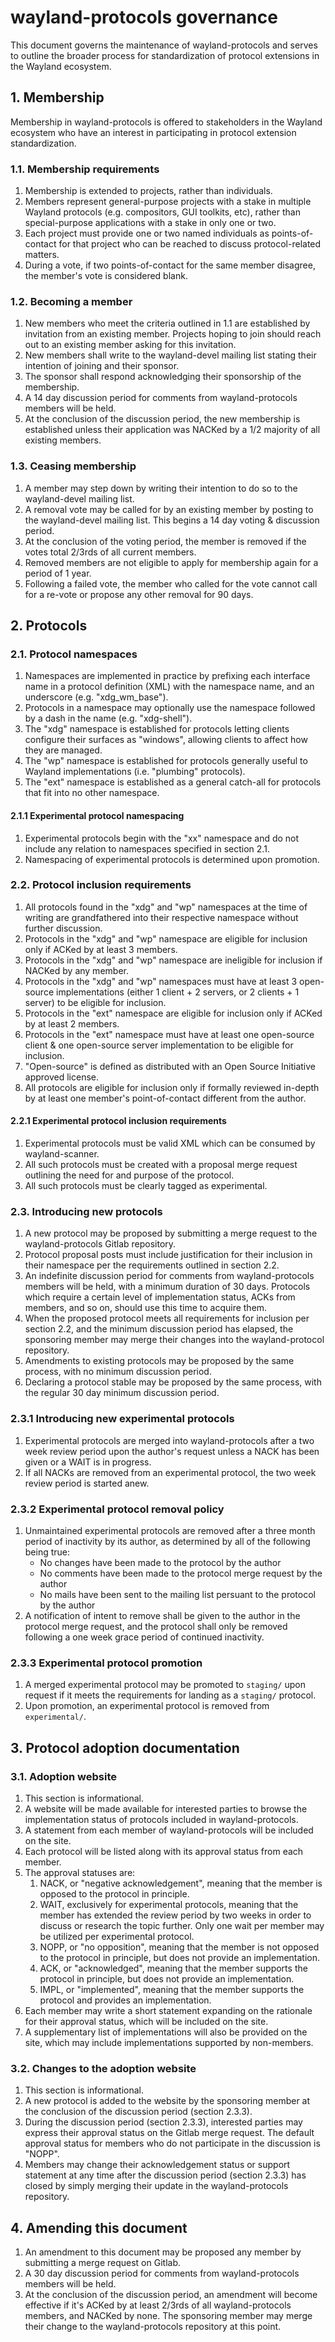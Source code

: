 # wayland-protocols governance

This document governs the maintenance of wayland-protocols and serves to outline
the broader process for standardization of protocol extensions in the Wayland
ecosystem.

## 1. Membership

Membership in wayland-protocols is offered to stakeholders in the Wayland
ecosystem who have an interest in participating in protocol extension
standardization.

### 1.1. Membership requirements

1. Membership is extended to projects, rather than individuals.
2. Members represent general-purpose projects with a stake in multiple Wayland
   protocols (e.g. compositors, GUI toolkits, etc), rather than special-purpose
   applications with a stake in only one or two.
3. Each project must provide one or two named individuals as points-of-contact
   for that project who can be reached to discuss protocol-related matters.
4. During a vote, if two points-of-contact for the same member disagree, the
   member's vote is considered blank.

### 1.2. Becoming a member

1. New members who meet the criteria outlined in 1.1 are established by
   invitation from an existing member. Projects hoping to join should reach out
   to an existing member asking for this invitation.
2. New members shall write to the wayland-devel mailing list stating their
   intention of joining and their sponsor.
3. The sponsor shall respond acknowledging their sponsorship of the membership.
4. A 14 day discussion period for comments from wayland-protocols members will
   be held.
5. At the conclusion of the discussion period, the new membership is established
   unless their application was NACKed by a 1/2 majority of all existing members.

### 1.3. Ceasing membership

1. A member may step down by writing their intention to do so to the
   wayland-devel mailing list.
2. A removal vote may be called for by an existing member by posting to the
   wayland-devel mailing list. This begins a 14 day voting & discussion
   period.
3. At the conclusion of the voting period, the member is removed if the votes
   total 2/3rds of all current members.
4. Removed members are not eligible to apply for membership again for a period
   of 1 year.
5. Following a failed vote, the member who called for the vote cannot
   call for a re-vote or propose any other removal for 90 days.

## 2. Protocols

### 2.1. Protocol namespaces

1. Namespaces are implemented in practice by prefixing each interface name in a
   protocol definition (XML) with the namespace name, and an underscore (e.g.
   "xdg_wm_base").
2. Protocols in a namespace may optionally use the namespace followed by a dash
   in the name (e.g. "xdg-shell").
3. The "xdg" namespace is established for protocols letting clients
   configure their surfaces as "windows", allowing clients to affect how they
   are managed.
4. The "wp" namespace is established for protocols generally useful to Wayland
   implementations (i.e. "plumbing" protocols).
5. The "ext" namespace is established as a general catch-all for protocols that
   fit into no other namespace.

#### 2.1.1 Experimental protocol namespacing

1. Experimental protocols begin with the "xx" namespace and do not include any relation
   to namespaces specified in section 2.1.
2. Namespacing of experimental protocols is determined upon promotion.

### 2.2. Protocol inclusion requirements

1. All protocols found in the "xdg" and "wp" namespaces at the time of writing
   are grandfathered into their respective namespace without further discussion.
2. Protocols in the "xdg" and "wp" namespace are eligible for inclusion only if
   ACKed by at least 3 members.
3. Protocols in the "xdg" and "wp" namespace are ineligible for inclusion if
   NACKed by any member.
4. Protocols in the "xdg" and "wp" namespaces must have at least 3 open-source
   implementations (either 1 client + 2 servers, or 2 clients + 1 server) to be
   eligible for inclusion.
5. Protocols in the "ext" namespace are eligible for inclusion only if ACKed by
   at least 2 members.
6. Protocols in the "ext" namespace must have at least one open-source client &
   one open-source server implementation to be eligible for inclusion.
7. "Open-source" is defined as distributed with an Open Source Initiative
   approved license.
8. All protocols are eligible for inclusion only if formally reviewed in-depth
   by at least one member's point-of-contact different from the author.

#### 2.2.1 Experimental protocol inclusion requirements

1. Experimental protocols must be valid XML which can be consumed by wayland-scanner.
2. All such protocols must be created with a proposal merge request outlining the
   need for and purpose of the protocol.
3. All such protocols must be clearly tagged as experimental.

### 2.3. Introducing new protocols

1. A new protocol may be proposed by submitting a merge request to the
   wayland-protocols Gitlab repository.
2. Protocol proposal posts must include justification for their inclusion in
   their namespace per the requirements outlined in section 2.2.
3. An indefinite discussion period for comments from wayland-protocols members
   will be held, with a minimum duration of 30 days. Protocols which require a
   certain level of implementation status, ACKs from members, and so on, should
   use this time to acquire them.
4. When the proposed protocol meets all requirements for inclusion per section
   2.2, and the minimum discussion period has elapsed, the sponsoring member may
   merge their changes into the wayland-protocol repository.
5. Amendments to existing protocols may be proposed by the same process, with
   no minimum discussion period.
6. Declaring a protocol stable may be proposed by the same process, with the
   regular 30 day minimum discussion period.

### 2.3.1 Introducing new experimental protocols

1. Experimental protocols are merged into wayland-protocols after a two
   week review period upon the author's request unless a NACK has been given or
   a WAIT is in progress.
2. If all NACKs are removed from an experimental protocol, the two week review period is
   started anew.

### 2.3.2 Experimental protocol removal policy

1. Unmaintained experimental protocols are removed after a three month period of
   inactivity by its author, as determined by all of the following being true:
   * No changes have been made to the protocol by the author
   * No comments have been made to the protocol merge request by the author
   * No mails have been sent to the mailing list persuant to the protocol by the author
2. A notification of intent to remove shall be given to the author in the protocol
   merge request, and the protocol shall only be removed following a one week grace period
   of continued inactivity.

### 2.3.3 Experimental protocol promotion

1. A merged experimental protocol may be promoted to `staging/`
   upon request if it meets the requirements for landing as a
   `staging/` protocol.
2. Upon promotion, an experimental protocol is removed from `experimental/`.

## 3. Protocol adoption documentation

### 3.1. Adoption website

1. This section is informational.
2. A website will be made available for interested parties to browse the
   implementation status of protocols included in wayland-protocols.
3. A statement from each member of wayland-protocols will be included on the
   site.
4. Each protocol will be listed along with its approval status from each member.
5. The approval statuses are:
   1. NACK, or "negative acknowledgement", meaning that the member is opposed to
      the protocol in principle.
   2. WAIT, exclusively for experimental protocols, meaning that the member
      has extended the review period by two weeks in order to discuss or research
      the topic further. Only one wait per member may be utilized per experimental
      protocol.
   3. NOPP, or "no opposition", meaning that the member is not opposed to the
      protocol in principle, but does not provide an implementation.
   4. ACK, or "acknowledged", meaning that the member supports the protocol in
      principle, but does not provide an implementation.
   5. IMPL, or "implemented", meaning that the member supports the protocol and
      provides an implementation.
6. Each member may write a short statement expanding on the rationale for their
   approval status, which will be included on the site.
7. A supplementary list of implementations will also be provided on the site,
   which may include implementations supported by non-members.

### 3.2. Changes to the adoption website

1. This section is informational.
2. A new protocol is added to the website by the sponsoring member at the
   conclusion of the discussion period (section 2.3.3).
3. During the discussion period (section 2.3.3), interested parties may express
   their approval status on the Gitlab merge request. The default approval
   status for members who do not participate in the discussion is "NOPP".
4. Members may change their acknowledgement status or support statement at any
   time after the discussion period (section 2.3.3) has closed by simply merging
   their update in the wayland-protocols repository.

## 4. Amending this document

1. An amendment to this document may be proposed any member by
   submitting a merge request on Gitlab.
2. A 30 day discussion period for comments from wayland-protocols members will
   be held.
3. At the conclusion of the discussion period, an amendment will become
   effective if it's ACKed by at least 2/3rds of all wayland-protocols members,
   and NACKed by none. The sponsoring member may merge their change to the
   wayland-protocols repository at this point.

